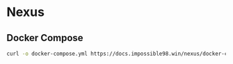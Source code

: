 # Nexus

## Docker Compose

```bash
curl -o docker-compose.yml https://docs.impossible98.win/nexus/docker-compose.yml
```
